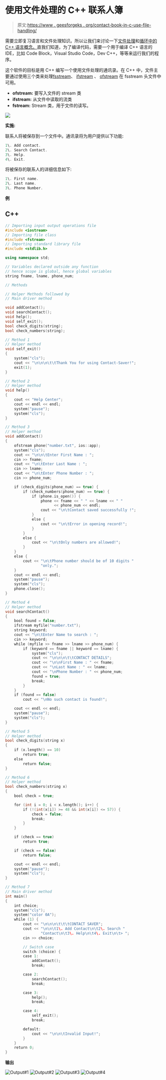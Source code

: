 # 使用文件处理的 C++ 联系人簿

> 原文:[https://www . geesforgeks . org/contact-book-in-c-use-file-handling/](https://www.geeksforgeeks.org/contact-book-in-c-using-file-handling/)

需要立即复习语言和文件处理知识。所以让我们来讨论一下[文件处理](https://www.geeksforgeeks.org/file-handling-c-classes/)和[循环中的 C++ 语言概念。](https://www.geeksforgeeks.org/loops-in-c-and-cpp/)直我们知道，为了编译代码，需要一个用于编译 C++ 语言的 IDE，比如 Code Block，Visual Studio Code，Dev C++，等等来运行我们的程序。

这个软件的目标是用 C++ 编写一个使用文件处理的通讯录。在 C++ 中，文件主要通过使用三个类来处理[fsstream](https://www.geeksforgeeks.org/file-handling-c-classes/)、 [ifstream](https://www.geeksforgeeks.org/file-handling-c-classes/) 、 [ofstream](https://www.geeksforgeeks.org/file-handling-c-classes/) 在 fsstream 头文件中可用。

*   **ofstream:** 要写入文件的 stream 类
*   **ifstream:** 从文件中读取的流类
*   **fstream:** Stream 类，用于文件的读写。

![](img/6b4ef70b42e3939b088543f2cbeb330e.png)

**实施:**

联系人将被保存到一个文件中。通讯录将为用户提供以下功能:

```cpp
1\. Add contact.
2\. Search Contact.
3\. Help.
4\. Exit.
```

将被保存的联系人的详细信息如下:

```cpp
1\. First name.
2\. Last name.
3\. Phone Number.
```

**例**

## C++

```cpp
// Importing input output operations file
#include <iostream>
// Importing file class
#include <fstream>
// Importing standard library file
#include <stdlib.h>

using namespace std;

// Variables declared outside any function
// hence scope is global, hence global variables
string fname, lname, phone_num;

// Methods

// Helper Methods followed by
// Main driver method

void addContact();
void searchContact();
void help();
void self_exit();
bool check_digits(string);
bool check_numbers(string);

// Method 1
// Helper method
void self_exit()
{
    system("cls");
    cout << "\n\n\n\t\tThank You for using Contact-Saver!";
    exit(1);
}

// Method 2
// Helper method
void help()
{
    cout << "Help Center";
    cout << endl << endl;
    system("pause");
    system("cls");
}

// Method 3
// Helper method
void addContact()
{
    ofstream phone("number.txt", ios::app);
    system("cls");
    cout << "\n\n\tEnter First Name : ";
    cin >> fname;
    cout << "\n\tEnter Last Name : ";
    cin >> lname;
    cout << "\n\tEnter Phone Number : ";
    cin >> phone_num;

    if (check_digits(phone_num) == true) {
        if (check_numbers(phone_num) == true) {
            if (phone.is_open()) {
                phone << fname << " " << lname << " "
                      << phone_num << endl;
                cout << "\n\tContact saved successfully !";
            }
            else {
                cout << "\n\tError in opening record!";
            }
        }
        else {
            cout << "\n\tOnly numbers are allowed!";
        }
    }
    else {
        cout << "\n\tPhone number should be of 10 digits "
                "only.";
    }
    cout << endl << endl;
    system("pause");
    system("cls");
    phone.close();
}

// Method 4
// Helper method
void searchContact()
{
    bool found = false;
    ifstream myfile("number.txt");
    string keyword;
    cout << "\n\tEnter Name to search : ";
    cin >> keyword;
    while (myfile >> fname >> lname >> phone_num) {
        if (keyword == fname || keyword == lname) {
            system("cls");
            cout << "\n\n\n\t\tCONTACT DETAILS";
            cout << "\n\nFirst Name : " << fname;
            cout << "\nLast Name : " << lname;
            cout << "\nPhone Number : " << phone_num;
            found = true;
            break;
        }
    }
    if (found == false)
        cout << "\nNo such contact is found!";

    cout << endl << endl;
    system("pause");
    system("cls");
}

// Method 5
// Helper method
bool check_digits(string x)
{
    if (x.length() == 10)
        return true;
    else
        return false;
}

// Method 6
// Helper method
bool check_numbers(string x)
{
    bool check = true;

    for (int i = 0; i < x.length(); i++) {
        if (!(int(x[i]) >= 48 && int(x[i]) <= 57)) {
            check = false;
            break;
        }
    }

    if (check == true)
        return true;

    if (check == false)
        return false;

    cout << endl << endl;
    system("pause");
    system("cls");
}

// Method 7
// Main driver method
int main()
{
    int choice;
    system("cls");
    system("color 0A");
    while (1) {
        cout << "\n\n\n\t\t\tCONTACT SAVER";
        cout << "\n\n\t1\. Add Contact\n\t2\. Search "
                "Contact\n\t3\. Help\n\t4\. Exit\n\t> ";
        cin >> choice;

        // Switch case
        switch (choice) {
        case 1:
            addContact();
            break;

        case 2:
            searchContact();
            break;

        case 3:
            help();
            break;

        case 4:
            self_exit();
            break;

        default:
            cout << "\n\n\tInvalid Input!";
        }
    }
    return 0;
}
```

**输出**

![Output#1](img/28f88f077778a7c32273b1e9ddf593cb.png) ![Output#2](img/838e15032c3ad61b448fde89bcf06e2e.png) ![Output#3](img/67ba386d1a95bf55b2f825291cfc4a60.png) ![Output#4](img/120aec9267b8cdd59dc658466007a84f.png)